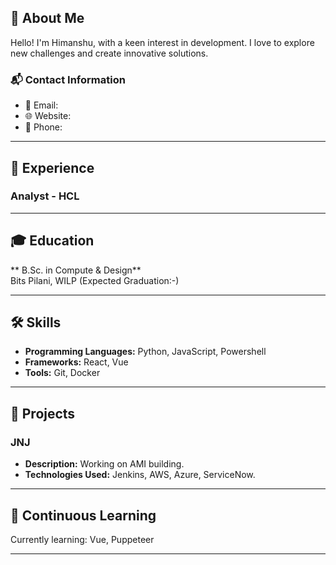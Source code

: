 ## 📖 About Me
Hello! I'm Himanshu, with a keen interest in development. I love to explore new challenges and create innovative solutions. 

### 📬 Contact Information
- 📧 Email:
- 🌐 Website:
- 📱 Phone:

---

## 💼 Experience

### Analyst - HCL

---

## 🎓 Education

** B.Sc. in Compute & Design**  
Bits Pilani, WILP (Expected Graduation:-)

---

## 🛠 Skills

- **Programming Languages:** Python, JavaScript, Powershell
- **Frameworks:** React, Vue
- **Tools:** Git, Docker

---

## 📂 Projects

### JNJ
- **Description:** Working on AMI building.
- **Technologies Used:** Jenkins, AWS, Azure, ServiceNow.

---

## 🌱 Continuous Learning

Currently learning: Vue, Puppeteer

---
